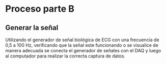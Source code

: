 # Proceso parte B
## Generar la señal 
Utilizando el generador de señal biológica de ECG con una frecuencia de 0,5 a 100 Hz, verificando que la señal este funcionando o se visualice de manera adecuada se conecta el generador de señales con el DAQ y luego al computador para realizar la correcta captura de datos.
